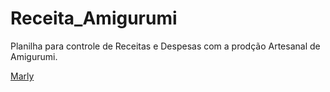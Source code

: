# Receita_Amigurumi

Planilha para controle de Receitas e Despesas com a prodção Artesanal de Amigurumi.


[Marly](https://github.com/Marly090880)
